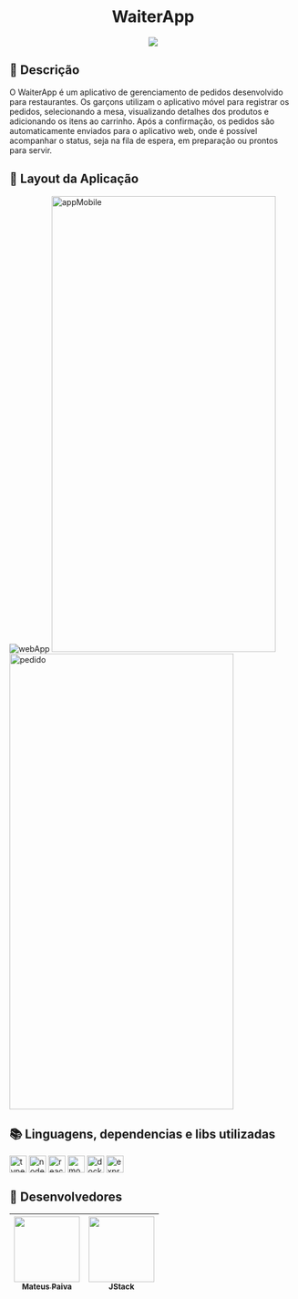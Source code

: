 <h1 align="center">WaiterApp</h1>

<p align="center">
   <img src="http://img.shields.io/static/v1?label=STATUS&message=CONCLUIDO&color=GREEN&style=for-the-badge"/>
</p>

## :open_file_folder: Descrição
O WaiterApp é um aplicativo de gerenciamento de pedidos desenvolvido para restaurantes. Os garçons utilizam o aplicativo móvel para registrar os pedidos, selecionando a mesa, visualizando detalhes dos produtos e adicionando os itens ao carrinho. Após a confirmação, os pedidos são automaticamente enviados para o aplicativo web, onde é possível acompanhar o status, seja na fila de espera, em preparação ou prontos para servir.

## :dash: Layout da Aplicação

<img alt="webApp" src="https://github.com/mateusopaiva/teste/assets/106707389/f792824e-8579-4785-82b4-c01d4ae2ce34">
<img width="393" height="800" alt="appMobile" src="https://github.com/mateusopaiva/teste/assets/106707389/3ed4312d-8696-4a19-8cc5-54daf0d4e8c9">
<img width="393" height="800" alt="pedido" src="https://github.com/mateusopaiva/teste/assets/106707389/879ce76b-cd38-4b44-b84f-6a794b2446e2">

## :books: Linguagens, dependencias e libs utilizadas
<div style="display: inline_block">
      <img align="center" alt="typescript" height="30" width="30"  src="https://cdn.jsdelivr.net/gh/devicons/devicon@latest/icons/typescript/typescript-original.svg" />
      <img align="center" alt="nodejs" height="30" width="30" src="https://cdn.jsdelivr.net/gh/devicons/devicon@latest/icons/nodejs/nodejs-original.svg" />
      <img align="center" alt="react" height="30" width="30" src="https://cdn.jsdelivr.net/gh/devicons/devicon/icons/react/react-original.svg"/>
      <img align="center" alt="mongodb" height="30" width="30" src="https://cdn.jsdelivr.net/gh/devicons/devicon@latest/icons/mongodb/mongodb-original.svg" />
      <img align="center" alt="docker" height="30" width="30" src="https://cdn.jsdelivr.net/gh/devicons/devicon@latest/icons/docker/docker-original.svg" />
      <img align="center" alt="express" height="30" width="30" src="https://cdn.jsdelivr.net/gh/devicons/devicon@latest/icons/express/express-original-wordmark.svg" />     
</div>
          
## :raising_hand: Desenvolvedores
| [<img src="https://avatars.githubusercontent.com/u/106707389?s=400&u=c01ee84b19a35b975ac9634deb3baf48d681a4c5&v=4" width=115><br><sub>Mateus Paiva</sub>](https://www.linkedin.com/in/mateusopaiva/)| [<img src="https://github.com/mateusopaiva/templete-readme/assets/106707389/899cb0d1-75ba-4d6a-a1f5-2a32a52b22e7" width=115><br><sub>JStack</sub>](https://jstack.com.br/) 
| :---: | :---: |
